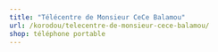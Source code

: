 ```yaml
---
title: "Télécentre de Monsieur CeCe Balamou"
url: /korodou/telecentre-de-monsieur-cece-balamou/
shop: téléphone portable
---
```

